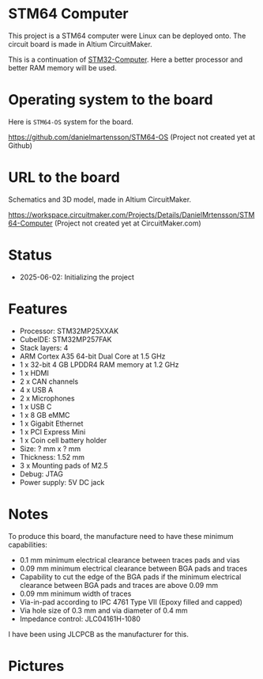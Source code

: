 # STM64 Computer

This project is a STM64 computer were Linux can be deployed onto.
The circuit board is made in Altium CircuitMaker. 

This is a continuation of [STM32-Computer](https://github.com/DanielMartensson/STM32-Computer). 
Here a better processor and better RAM memory will be used.

# Operating system to the board

Here is `STM64-OS` system for the board.

https://github.com/danielmartensson/STM64-OS (Project not created yet at Github)

# URL to the board

Schematics and 3D model, made in Altium CircuitMaker.

https://workspace.circuitmaker.com/Projects/Details/DanielMrtensson/STM64-Computer (Project not created yet at CircuitMaker.com)

# Status

* 2025-06-02: Initializing the project

# Features

* Processor: STM32MP25XXAK
* CubeIDE: STM32MP257FAK
* Stack layers: 4
* ARM Cortex A35 64-bit Dual Core at 1.5 GHz
* 1 x 32-bit 4 GB LPDDR4 RAM memory at 1.2 GHz
* 1 x HDMI
* 2 x CAN channels
* 4 x USB A
* 2 x Microphones
* 1 x USB C
* 1 x 8 GB eMMC
* 1 x Gigabit Ethernet
* 1 x PCI Express Mini
* 1 x Coin cell battery holder
* Size: ? mm x ? mm
* Thickness: 1.52 mm
* 3 x Mounting pads of M2.5
* Debug: JTAG
* Power supply: 5V DC jack

# Notes

To produce this board, the manufacture need to have these minimum capabilities:

* 0.1 mm minimum electrical clearance between traces pads and vias
* 0.09 mm minimum electrical clearance between BGA pads and traces
* Capability to cut the edge of the BGA pads if the minimum electrical clearance between BGA pads and traces are above 0.09 mm
* 0.09 mm minimum width of traces
* Via-in-pad according to IPC 4761 Type VII (Epoxy filled and capped)
* Via hole size of 0.3 mm and via diameter of 0.4 mm
* Impedance control: JLC04161H-1080

I have been using JLCPCB as the manufacturer for this.

# Pictures

